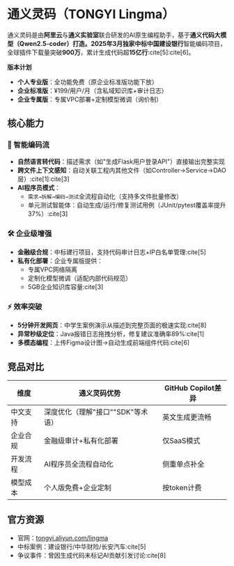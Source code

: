 # 通义灵码（TONGYI Lingma）

通义灵码是由**阿里云**与**通义实验室**联合研发的AI原生编程助手，基于**通义代码大模型（Qwen2.5-coder）**打造。2025年3月独家中标**中国建设银行**智能编码项目，全球插件下载量突破**900万**，累计生成代码超**15亿行**:cite[5]:cite[6]。

**版本计划**  
- **个人专业版**：全功能免费（原企业标准版功能下放）  
- **企业标准版**：¥199/用户/月（含私域知识库+审计日志）  
- **企业专属版**：专属VPC部署+定制模型微调（询价制）  

## 核心能力

### 🚀 智能编码流
- **自然语言转代码**：描述需求（如"生成Flask用户登录API"）直接输出完整实现  
- **跨文件上下文感知**：自动关联工程内其他文件（如Controller→Service→DAO层）:cite[1]:cite[3]  
- **AI程序员模式**：  
  - `需求→拆解→编码→测试`全流程自动化（支持多文件批量修改）  
  - 单元测试智能体：自动生成/运行/修复测试用例（JUnit/pytest覆盖率提升37%）:cite[3]  

### 🛠️ 企业级增强
- **金融级合规**：中标建行项目，支持代码审计日志+IP白名单管理:cite[5]  
- **私有化部署**：企业专属版提供：  
  - 专属VPC网络隔离  
  - 定制化模型微调（适配内部代码规范）  
  - 5GB企业知识库容量:cite[3]  

### ⚡ 效率突破
- **5分钟开发网页**：中学生案例演示从描述到完整页面的极速实现:cite[8]  
- **异常秒级定位**：Java报错日志拖拽分析，修复建议准确率89%:cite[1]  
- **多模态编程**：上传Figma设计图→自动生成前端组件代码:cite[6]  

## 竞品对比

| 维度          | 通义灵码优势                          | GitHub Copilot差异          |
|---------------|--------------------------------------|----------------------------|
| 中文支持      | 深度优化（理解"接口""SDK"等术语）     | 英文生成更流畅             |
| 企业合规      | 金融级审计+私有化部署                 | 仅SaaS模式                 |
| 开发流程      | AI程序员全流程自动化                  | 侧重单点补全               |
| 模型成本      | 个人版免费+企业定制                   | 按token计费                |

## 官方资源
- 官网：[tongyi.aliyun.com/lingma](https://tongyi.aliyun.com/lingma)  
- 中标案例：建设银行/中华财险/长安汽车:cite[5]  
- 争议事件：曾因生成代码未标记AI贡献引发讨论:cite[8]  
